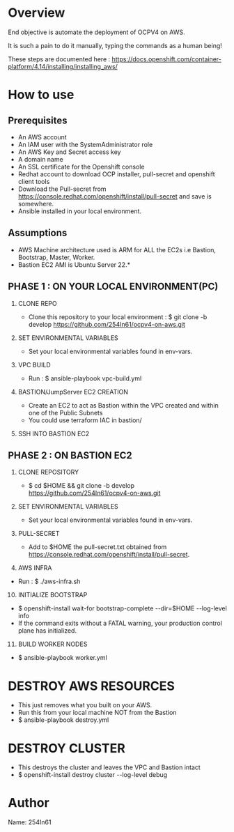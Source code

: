 Overview
========
End objective is automate the deployment of OCPV4 on AWS.

It is such a pain to do it manually, typing the commands as a human being!

These steps are documented here : https://docs.openshift.com/container-platform/4.14/installing/installing_aws/


How to use
==========

Prerequisites
--------------

- An AWS account 
- An IAM user with the SystemAdministrator role 
- An AWS Key and Secret access key
- A domain name 
- An SSL certificate for the Openshift console 
- Redhat account to download OCP installer, pull-secret and openshift client tools
- Download the Pull-secret from https://console.redhat.com/openshift/install/pull-secret and save is somewhere. 
- Ansible installed in your local environment.

Assumptions
-----------
- AWS Machine architecture used is ARM for ALL the EC2s i.e Bastion, Bootstrap, Master, Worker.
- Bastion EC2 AMI is Ubuntu Server 22.*

PHASE 1 : ON YOUR LOCAL ENVIRONMENT(PC)
-----------------------------------------
1. CLONE REPO
   - Clone this repository to your local environment :  $ git clone -b develop https://github.com/254In61/ocpv4-on-aws.git

2. SET ENVIRONMENTAL VARIABLES
   - Set your local environmental variables found in env-vars.

3. VPC BUILD 
   - Run : $ ansible-playbook vpc-build.yml

4. BASTION/JumpServer EC2 CREATION
   - Create an EC2 to act as Bastion within the VPC created and within one of the Public Subnets
   - You could use terraform IAC in bastion/

5. SSH INTO BASTION EC2

PHASE 2 : ON BASTION EC2
-------------------------

1. CLONE REPOSITORY
   - $ cd $HOME && git clone -b develop https://github.com/254In61/ocpv4-on-aws.git
   
2. SET ENVIRONMENTAL VARIABLES
   - Set your local environmental variables found in env-vars.

3. PULL-SECRET
   - Add to $HOME the pull-secret.txt obtained from https://console.redhat.com/openshift/install/pull-secret.

4. AWS INFRA
  - Run : $ ./aws-infra.sh

10. INITIALIZE BOOTSTRAP 
   - $ openshift-install wait-for bootstrap-complete --dir=$HOME --log-level info
   - If the command exits without a FATAL warning, your production control plane has initialized.

11. BUILD WORKER NODES
   - $ ansible-playbook worker.yml

DESTROY AWS RESOURCES
======================
- This just removes what you built on your AWS.
- Run this from your local machine NOT from the Bastion
- $ ansible-playbook destroy.yml

DESTROY CLUSTER
================
- This destroys the cluster and leaves the VPC and Bastion intact
- $ openshift-install destroy cluster --log-level debug
  

Author
======
Name: 254In61